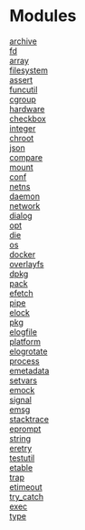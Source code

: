 # Modules
[archive](archive.md)<br>	[fd](fd.md)<br>
[array](array.md)<br>		[filesystem](filesystem.md)<br>
[assert](assert.md)<br>		[funcutil](funcutil.md)<br>
[cgroup](cgroup.md)<br>		[hardware](hardware.md)<br>
[checkbox](checkbox.md)<br>	[integer](integer.md)<br>
[chroot](chroot.md)<br>		[json](json.md)<br>
[compare](compare.md)<br>	[mount](mount.md)<br>
[conf](conf.md)<br>		[netns](netns.md)<br>
[daemon](daemon.md)<br>		[network](network.md)<br>
[dialog](dialog.md)<br>		[opt](opt.md)<br>
[die](die.md)<br>		[os](os.md)<br>
[docker](docker.md)<br>		[overlayfs](overlayfs.md)<br>
[dpkg](dpkg.md)<br>		[pack](pack.md)<br>
[efetch](efetch.md)<br>		[pipe](pipe.md)<br>
[elock](elock.md)<br>		[pkg](pkg.md)<br>
[elogfile](elogfile.md)<br>	[platform](platform.md)<br>
[elogrotate](elogrotate.md)<br>	[process](process.md)<br>
[emetadata](emetadata.md)<br>	[setvars](setvars.md)<br>
[emock](emock.md)<br>		[signal](signal.md)<br>
[emsg](emsg.md)<br>		[stacktrace](stacktrace.md)<br>
[eprompt](eprompt.md)<br>	[string](string.md)<br>
[eretry](eretry.md)<br>		[testutil](testutil.md)<br>
[etable](etable.md)<br>		[trap](trap.md)<br>
[etimeout](etimeout.md)<br>	[try_catch](try_catch.md)<br>
[exec](exec.md)<br>		[type](type.md)<br>
